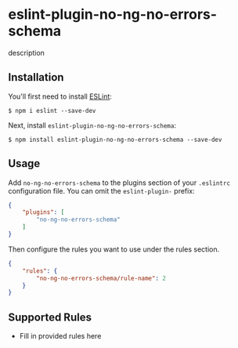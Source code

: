 # eslint-plugin-no-ng-no-errors-schema

description

## Installation

You'll first need to install [ESLint](http://eslint.org):

```
$ npm i eslint --save-dev
```

Next, install `eslint-plugin-no-ng-no-errors-schema`:

```
$ npm install eslint-plugin-no-ng-no-errors-schema --save-dev
```


## Usage

Add `no-ng-no-errors-schema` to the plugins section of your `.eslintrc` configuration file. You can omit the `eslint-plugin-` prefix:

```json
{
    "plugins": [
        "no-ng-no-errors-schema"
    ]
}
```


Then configure the rules you want to use under the rules section.

```json
{
    "rules": {
        "no-ng-no-errors-schema/rule-name": 2
    }
}
```

## Supported Rules

* Fill in provided rules here





